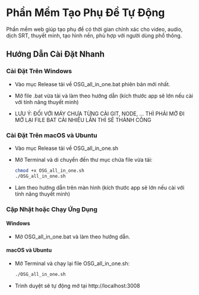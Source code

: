 # Phần Mềm Tạo Phụ Đề Tự Động

Phần mềm web giúp tạo phụ đề có thời gian chính xác cho video, audio, dịch SRT, thuyết minh, tạo hình nền, phù hợp với người dùng phổ thông.

## Hướng Dẫn Cài Đặt Nhanh

### Cài Đặt Trên Windows

- Vào mục Release tải về OSG_all_in_one.bat phiên bản mới nhất.

- Mở file .bat vừa tải và làm theo hướng dẫn (kích thước app sẽ lớn nếu cài với tính năng thuyết minh)

- LƯU Ý: ĐỐI VỚI MÁY CHƯA TỪNG CÀI GIT, NODE, ... THÌ PHẢI MỞ ĐI MỞ LẠI FILE BAT CÀI NHIỀU LẦN THÌ SẼ THÀNH CÔNG

### Cài Đặt Trên macOS và Ubuntu

- Vào mục Release tải về OSG_all_in_one.sh

- Mở Terminal và di chuyển đến thư mục chứa file vừa tải:
  ```bash
  chmod +x OSG_all_in_one.sh
  ./OSG_all_in_one.sh
  ```

- Làm theo hướng dẫn trên màn hình (kích thước app sẽ lớn nếu cài với tính năng thuyết minh)

### Cập Nhật hoặc Chạy Ứng Dụng

#### Windows
- Mở OSG_all_in_one.bat và làm theo hướng dẫn.

#### macOS và Ubuntu
- Mở Terminal và chạy lại file OSG_all_in_one.sh:
  ```bash
  ./OSG_all_in_one.sh
  ```

- Trình duyệt sẽ tự động mở tại http://localhost:3008
